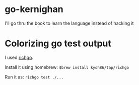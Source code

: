 # go-kernighan
I'll go thru the book to learn the language instead of hacking it

# Colorizing go test output
I used [richgo](https://github.com/kyoh86/richgo).

Install it using homebrew:
`$brew install kyoh86/tap/richgo`

Run it as:
`richgo test ./...`
